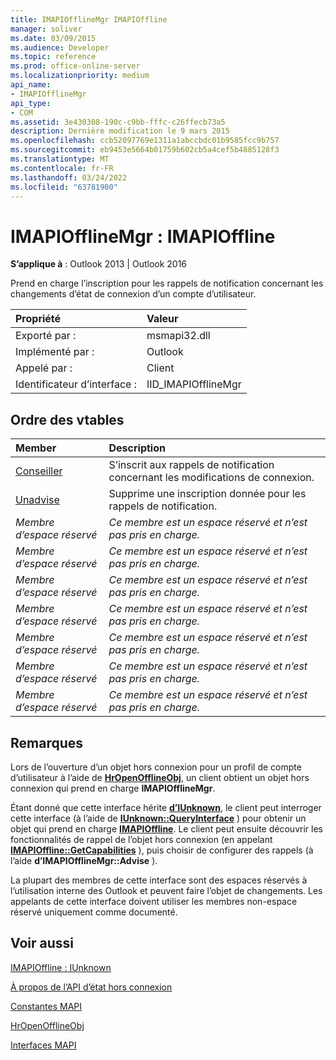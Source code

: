 ```yaml
---
title: IMAPIOfflineMgr IMAPIOffline
manager: soliver
ms.date: 03/09/2015
ms.audience: Developer
ms.topic: reference
ms.prod: office-online-server
ms.localizationpriority: medium
api_name:
- IMAPIOfflineMgr
api_type:
- COM
ms.assetid: 3e430308-190c-c9bb-fffc-c26ffecb73a5
description: Dernière modification le 9 mars 2015
ms.openlocfilehash: ccb52097769e1311a1abccbdc01b9585fcc9b757
ms.sourcegitcommit: eb9453e5664b01759b602cb5a4cef5b4885128f3
ms.translationtype: MT
ms.contentlocale: fr-FR
ms.lasthandoff: 03/24/2022
ms.locfileid: "63781900"
---
```

# <a name="imapiofflinemgr--imapioffline"></a>IMAPIOfflineMgr : IMAPIOffline

  
  
**S’applique à** : Outlook 2013 | Outlook 2016 
  
Prend en charge l’inscription pour les rappels de notification concernant les changements d’état de connexion d’un compte d’utilisateur.
  
|Propriété|Valeur|
|:-----|:-----|
|Exporté par :  <br/> |msmapi32.dll  <br/> |
|Implémenté par :  <br/> |Outlook  <br/> |
|Appelé par :  <br/> |Client  <br/> |
|Identificateur d’interface :  <br/> |IID_IMAPIOfflineMgr  <br/> |
   
## <a name="vtable-order"></a>Ordre des vtables

|Member|Description|
|:-----|:-----|
|[Conseiller](imapiofflinemgr-advise.md) <br/> |S’inscrit aux rappels de notification concernant les modifications de connexion. |
|[Unadvise](imapiofflinemgr-unadvise.md) <br/> |Supprime une inscription donnée pour les rappels de notification. |
| *Membre d’espace réservé*  <br/> | *Ce membre est un espace réservé et n’est pas pris en charge.*  <br/> |
| *Membre d’espace réservé*  <br/> | *Ce membre est un espace réservé et n’est pas pris en charge.*  <br/> |
| *Membre d’espace réservé*  <br/> | *Ce membre est un espace réservé et n’est pas pris en charge.*  <br/> |
| *Membre d’espace réservé*  <br/> | *Ce membre est un espace réservé et n’est pas pris en charge.*  <br/> |
| *Membre d’espace réservé*  <br/> | *Ce membre est un espace réservé et n’est pas pris en charge.*  <br/> |
| *Membre d’espace réservé*  <br/> | *Ce membre est un espace réservé et n’est pas pris en charge.*  <br/> |
| *Membre d’espace réservé*  <br/> | *Ce membre est un espace réservé et n’est pas pris en charge.*  <br/> |
   
## <a name="remarks"></a>Remarques

Lors de l’ouverture d’un objet hors connexion pour un profil de compte d’utilisateur à l’aide de **[HrOpenOfflineObj](hropenofflineobj.md)**, un client obtient un objet hors connexion qui prend en charge **IMAPIOfflineMgr**. 
  
Étant donné que cette interface hérite **[d’IUnknown](https://msdn.microsoft.com/library/ms680509%28v=VS.85%29.aspx)**, le client peut interroger cette interface (à l’aide de **[IUnknown::QueryInterface](https://msdn.microsoft.com/library/ms682521%28v=VS.85%29.aspx)** ) pour obtenir un objet qui prend en charge **[IMAPIOffline](imapiofflineiunknown.md)**. Le client peut ensuite découvrir les fonctionnalités de rappel de l’objet hors connexion (en appelant **[IMAPIOffline::GetCapabilities](imapioffline-getcapabilities.md)** ), puis choisir de configurer des rappels (à l’aide **d’IMAPIOfflineMgr::Advise** ). 
  
La plupart des membres de cette interface sont des espaces réservés à l’utilisation interne des Outlook et peuvent faire l’objet de changements. Les appelants de cette interface doivent utiliser les membres non-espace réservé uniquement comme documenté.
  
## <a name="see-also"></a>Voir aussi



[IMAPIOffline : IUnknown](imapiofflineiunknown.md)


[À propos de l’API d’état hors connexion](about-the-offline-state-api.md)
  
[Constantes MAPI](mapi-constants.md)
  
[HrOpenOfflineObj](hropenofflineobj.md)
  
[Interfaces MAPI](mapi-interfaces.md)

